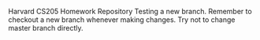 Harvard CS205 Homework Repository
Testing a new branch. Remember to checkout a new branch
whenever making changes. Try not to change master branch
directly.
